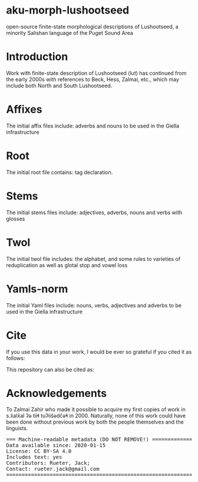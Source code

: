 # aku-morph-lushootseed

open-source finite-state morphological descriptions of Lushootseed, a minority Salishan language of the Puget Sound Area

# Introduction
Work with finite-state description of Lushootseed (lut) has continued from the early 2000s with references to Beck, Hess, Zalmai, etc., which may include both North and South Lushootseed. 

# Affixes
The initial affix files include:
adverbs and nouns to be used in the Giella infrastructure

# Root
The initial root file contains:
tag declaration.

# Stems
The initial stems files include:
adjectives, adverbs, nouns and verbs with glosses

# Twol
The initial twol file includes:
the alphabet, and some rules to varieties of reduplication as well as glotal stop and vowel loss

# Yamls-norm
The initial Yaml files include:
nouns, verbs, adjectives and adverbs to be used in the Giella infrastructure

# Cite

If you use this data in your work, I would be ever so grateful if you cited it as follows:


This repository can also be cited as:




# Acknowledgements
To Zalmai Zahir who made it possible to acquire my first copies of work in s.x̌alx̌al ʔə tiiɬ tuʔiišədčəɬ in 2000. Naturally, none of this work could have been done without previous work by both the people themselves and the linguists.


<pre>
=== Machine-readable metadata (DO NOT REMOVE!) ================================
Data available since: 2020-01-15
License: CC BY-SA 4.0
Includes text: yes
Contributors: Rueter, Jack;
Contact: rueter.jack@gmail.com
===============================================================================
</pre>


